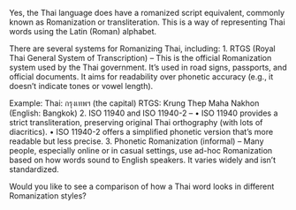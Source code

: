 Yes, the Thai language does have a romanized script equivalent, commonly known as Romanization or transliteration. 
This is a way of representing Thai words using the Latin (Roman) alphabet.

There are several systems for Romanizing Thai, including:
	1.	RTGS (Royal Thai General System of Transcription) –
This is the official Romanization system used by the Thai government. It’s used in road signs, passports, and official documents. 
It aims for readability over phonetic accuracy (e.g., it doesn’t indicate tones or vowel length).

Example:
Thai: กรุงเทพฯ (the capital)
RTGS: Krung Thep Maha Nakhon
(English: Bangkok)
	2.	ISO 11940 and ISO 11940-2 –
	•	ISO 11940 provides a strict transliteration, preserving original Thai orthography (with lots of diacritics).
	•	ISO 11940-2 offers a simplified phonetic version that’s more readable but less precise.
	3.	Phonetic Romanization (informal) –
Many people, especially online or in casual settings, use ad-hoc Romanization based on how words sound to English speakers. It varies widely and isn’t standardized.

Would you like to see a comparison of how a Thai word looks in different Romanization styles?
